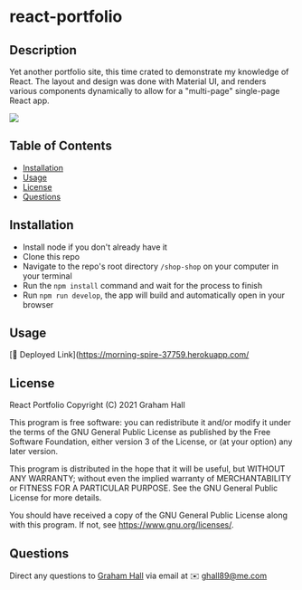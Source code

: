 # react-portfolio

## Description

Yet another portfolio site, this time crated to demonstrate my knowledge of React. The layout and design was done with Material UI, and renders various components dynamically to allow for a "multi-page" single-page React app.

![](screenshot.png)

## Table of Contents

- [Installation](#installation)
- [Usage](#usage)
- [License](#license)
- [Questions](#usage)

## Installation

- Install node if you don't already have it
- Clone this repo
- Navigate to the repo's root directory `/shop-shop` on your computer in your terminal
- Run the `npm install` command and wait for the process to finish
- Run `npm run develop`, the app will build and automatically open in your browser

## Usage

[🔗 Deployed Link](https://morning-spire-37759.herokuapp.com/

## License

React Portfolio
Copyright (C) 2021 Graham Hall

This program is free software: you can redistribute it and/or modify
it under the terms of the GNU General Public License as published by
the Free Software Foundation, either version 3 of the License, or
(at your option) any later version.

This program is distributed in the hope that it will be useful,
but WITHOUT ANY WARRANTY; without even the implied warranty of
MERCHANTABILITY or FITNESS FOR A PARTICULAR PURPOSE. See the
GNU General Public License for more details.

You should have received a copy of the GNU General Public License
along with this program. If not, see <https://www.gnu.org/licenses/>.

## Questions

Direct any questions to [Graham Hall](http://github.com/ghall89) via email at ✉️ ghall89@me.com
